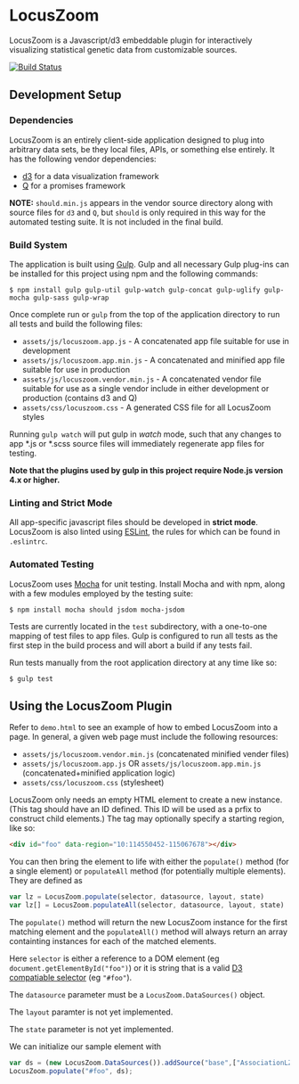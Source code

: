 # LocusZoom

LocusZoom is a Javascript/d3 embeddable plugin for interactively visualizing statistical genetic data from customizable sources.

[![Build Status](https://api.travis-ci.org/statgen/locuszoom.svg?branch=master)](https://api.travis-ci.org/statgen/locuszoom)

## Development Setup

### Dependencies

LocusZoom is an entirely client-side application designed to plug into arbitrary data sets, be they local files, APIs, or something else entirely. It has the following vendor dependencies:

* [d3](http://d3js.org/) for a data visualization framework
* [Q](https://github.com/kriskowal/q) for a promises framework

**NOTE:** `should.min.js` appears in the vendor source directory along with source files for `d3` and `Q`, but `should` is only required in this way for the automated testing suite. It is not included in the final build.

### Build System

The application is built using [Gulp](http://gulpjs.com/). Gulp and all necessary Gulp plug-ins can be installed for this project using npm and the following commands:

```
$ npm install gulp gulp-util gulp-watch gulp-concat gulp-uglify gulp-mocha gulp-sass gulp-wrap
```

Once complete run or `gulp` from the top of the application directory to run all tests and build the following files:

* `assets/js/locuszoom.app.js` - A concatenated app file suitable for use in development
* `assets/js/locuszoom.app.min.js` - A concatenated and minified app file suitable for use in production
* `assets/js/locuszoom.vendor.min.js` - A concatenated vendor file suitable for use as a single vendor include in either development or production (contains d3 and Q)
* `assets/css/locuszoom.css` - A generated CSS file for all LocusZoom styles

Running `gulp watch` will put gulp in *watch* mode, such that any changes to app *.js or *.scss source files will immediately regenerate app files for testing.

**Note that the plugins used by gulp in this project require Node.js version 4.x or higher.**

### Linting and Strict Mode

All app-specific javascript files should be developed in **strict mode**. LocusZoom is also linted using [ESLint](http://eslint.org/), the rules for which can be found in `.eslintrc`.

### Automated Testing

LocusZoom uses [Mocha](https://mochajs.org/) for unit testing. Install Mocha and with npm, along with a few modules employed by the testing suite:

```
$ npm install mocha should jsdom mocha-jsdom
```

Tests are currently located in the `test` subdirectory, with a one-to-one mapping of test files to app files. Gulp is configured to run all tests as the first step in the build process and will abort a build if any tests fail.

Run tests manually from the root application directory at any time like so:

```
$ gulp test
```

## Using the LocusZoom Plugin

Refer to `demo.html` to see an example of how to embed LocusZoom into a page. In general, a given web page must include the following resources:

* `assets/js/locuszoom.vendor.min.js` (concatenated minified vender files)
* `assets/js/locuszoom.app.js` OR `assets/js/locuszoom.app.min.js` (concatenated+minified application logic)
* `assets/css/locuszoom.css` (stylesheet)

LocusZoom only needs an empty HTML element to create a new instance. (This tag should have an ID defined. This ID will be used as a prfix to construct child elements.) The tag may optionally specify a starting region, like so:

```html
<div id="foo" data-region="10:114550452-115067678"></div>
```

You can then bring the element to life with either the `populate()` method (for a single element) or `populateAll` method (for potentially multiple elements). They are defined as

```javascript
var lz = LocusZoom.populate(selector, datasource, layout, state)
var lz[] = LocusZoom.populateAll(selector, datasource, layout, state)
```

The `populate()` method will return the new LocusZoom instance for the first matching element and the `populateAll()` method will always return an array containting instances for each of the matched elements.

Here `selector` is either a reference to a DOM element (eg `document.getElementById("foo")`) or it is string that is a valid [D3 compatiable selector](http://www.w3.org/TR/selectors-api/) (eg `"#foo"`). 

The `datasource` parameter must be a `LocusZoom.DataSources()` object.

The `layout` paramter is not yet implemented.

The `state` parameter is not yet implemented.

We can initialize our sample element with

```javascript
var ds = (new LocusZoom.DataSources()).addSource("base",["AssociationLZ", "http://myapi.com/"]);
LocusZoom.populate("#foo", ds);
```

